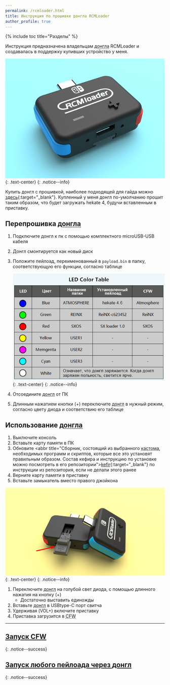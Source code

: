 ```yaml
---
permalink: /rcmloader.html
title: Инструкция по прошивке донгла RCMLoader
author_profile: true
---
```

{% include toc title="Разделы" %}

Инструкция предназначена владельцам <abbr title="Специальное устройство небольшого размера, единственной задачей которого является отправка пейлоада на консоль.">донгла</abbr> RCMLoader и создавалась в поддержку купивших устройство у меня. 

![](/images/dongle/rcmloader.jpg)
{: .text-center}
{: .notice--info}

Купить донгл с прошивкой, наиболее подходящей для гайда можно [здесь](https://vk.com/market-125012133?w=product-125012133_1694790%2Fquery){:target="_blank"}. Купленный у меня донгл по-умолчанию прошит таким образом, что будет загружать hekate 4, будучи вставленным в приставку. 

## Перепрошивка <abbr title="Специальное устройство небольшого размера, единственной задачей которого является отправка пейлоада на консоль.">донгла</abbr>

1. Подключите донгл к пк с помощью комплектного microUSB-USB кабеля
1. Донгл смонтируется как новый диск
1. Положите пейлоад, переименованный в `payload.bin` в папку, соответствующую его функции, согласно таблице

	![](/images/dongle/rcmloader_table.png)
	{: .text-center}
	{: .notice--info}

1. Отсоедините <abbr title="Специальное устройство небольшого размера, единственной задачей которого является отправка пейлоада на консоль.">донгл</abbr> от ПК
1. Длинным нажатием кнопки (+) переключите <abbr title="Специальное устройство небольшого размера, единственной задачей которого является отправка пейлоада на консоль.">донгл</abbr> в нужный режим, согласно цвету диода и соответствию его таблице

## Использование <abbr title="Специальное устройство небольшого размера, единственной задачей которого является отправка пейлоада на консоль.">донгла</abbr>

1. Выключите консоль
1. Вставьте карту памяти в ПК
1. Обновите <abbr title="Сборник, состоящий из выбранного <abbr title="Модифицированное програмное обеспечение консоли, написанное энтузиастами, позволяет делать вещи, недоступные пользователям официальных прошивок, например, запускать неподписанные приложения. В контексте прошивки свитча мы будем называть имеющееся программное обеспечение кастомной прошивкой, хотя, чисто технически, это не так">кастома</abbr>, необходимых программ и скриптов, которые все это установят правильным образом. Состав кефира и инструкцию по установке можно посмотреть в его репозитории">[kefir](https://github.com/rashevskyv/switch/releases/latest){:target="_blank"}</abbr> по инструкции из репозитория, если не делали этого ранее
1. Верните карту памяти в приставку
1. Вставьте замыкатель вместо правого джойкона

![](/images/dongle/rcmloader_jig.png)
{: .text-center}
{: .notice--info}

1. Переключите <abbr title="Специальное устройство небольшого размера, единственной задачей которого является отправка пейлоада на консоль.">донгл</abbr> на голубой свет диода, с помощью длинного нажатия на кнопку (+)
	* Достаточно выставить единожды
1. Вставьте <abbr title="Специальное устройство небольшого размера, единственной задачей которого является отправка пейлоада на консоль.">донгл</abbr> в USBtype-C порт свитча
1. Удерживая (VOL+) включите приставку
1. Приставка загрузится в <abbr title="Модифицированное програмное обеспечение консоли, написанное энтузиастами, позволяет делать вещи, недоступные пользователям официальных прошивок, например, запускать неподписанные приложения. В контексте прошивки свитча мы будем называть имеющееся программное обеспечение кастомной прошивкой, хотя, чисто технически, это не так">CFW</abbr>

___

## [Запуск <abbr title="Модифицированное програмное обеспечение консоли, написанное энтузиастами, позволяет делать вещи, недоступные пользователям официальных прошивок, например, запускать неподписанные приложения. В контексте прошивки свитча мы будем называть имеющееся программное обеспечение кастомной прошивкой, хотя, чисто технически, это не так">CFW</abbr>](launch-cfw)
{: .notice--success}

## [Запуск любого пейлоада через <abbr title="Специальное устройство небольшого размера, единственной задачей которого является отправка пейлоада на консоль.">донгл</abbr>](fusee-gelee#%D0%B7%D0%B0%D0%BF%D1%83%D1%81%D0%BA-%D1%87%D0%B5%D1%80%D0%B5%D0%B7-%D0%B4%D0%BE%D0%BD%D0%B3%D0%BB)
{: .notice--success}
